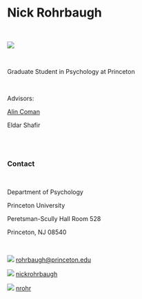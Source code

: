 <h1>Nick Rohrbaugh</h1>

<br/>

![](https://dl.dropboxusercontent.com/u/8005346/PSY_NickRohrbaugh_0006.jpg) 

<br/>

Graduate Student in Psychology at Princeton

<br/>

Advisors:

[Alin Coman](https://www.princeton.edu/~acoman/Home.html)

Eldar Shafir

<br/>
<br/>

### Contact

<br/>

Department of Psychology

Princeton University

Peretsman-Scully Hall Room 528

Princeton, NJ 08540

<br/>

![](https://dl.dropboxusercontent.com/u/8005346/email.png) [rohrbaugh@princeton.edu](mailto:rohrbaugh@princeton.edu)

![](https://dl.dropboxusercontent.com/u/8005346/twitter.png) [nickrohrbaugh](https://twitter.com/nickrohrbaugh)

![](https://dl.dropboxusercontent.com/u/8005346/github.png) [nrohr](https://github.com/nrohr) 

<br/>


